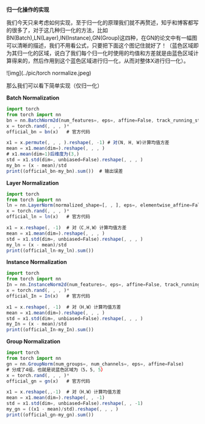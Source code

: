 **归一化操作的实现**

我们今天只来考虑如何实现，至于归一化的原理我们就不再赘述，知乎和博客都写的很多了，对于这几种归一化的方法，比如BN(Batch),LN(Layer),IN(Instance),GN(Group)这四种，在GN的论文中有一幅图可以清晰的描述，我们不用看公式，只要把下面这个图记住就好了！（蓝色区域即为其归一化的区域，说白了我们每个归一化时使用的均值和方差就是由蓝色区域计算得来的，然后作用到这个蓝色区域进行归一化，从而对整体X进行归一化）。

![img](../pic/torch normalize.jpeg)

那么我们可以看下简单实现（仅归一化）

**Batch Normalization**

```javascript
import torch
from torch import nn
bn = nn.BatchNorm2d(num_features=, eps=, affine=False, track_running_stats=False)
x = torch.rand(, , , )*
official_bn = bn(x)   # 官方代码

x1 = x.permute(, , , ).reshape(, -1) # 对(N, H, W)计算均值方差
mean = x1.mean(dim=).reshape(, , , )
# x1.mean(dim=1)后维度为(3,)
std = x1.std(dim=, unbiased=False).reshape(, , , )
my_bn = (x - mean)/std
print((official_bn-my_bn).sum())  # 输出误差
```

**Layer Normalization**

```javascript
import torch
from torch import nn
ln = nn.LayerNorm(normalized_shape=[, , ], eps=, elementwise_affine=False)
x = torch.rand(, , , )*
official_ln = ln(x)   # 官方代码

x1 = x.reshape(, -1)  # 对（C,H,W）计算均值方差
mean = x1.mean(dim=).reshape(, , , )
std = x1.std(dim=, unbiased=False).reshape(, , , )
my_ln = (x - mean)/std
print((official_ln-my_ln).sum())
```

**Instance Normalization**

```javascript
import torch
from torch import nn
In = nn.InstanceNorm2d(num_features=, eps=, affine=False, track_running_stats=False)
x = torch.rand(, , , )*
official_In = In(x)   # 官方代码

x1 = x.reshape(, -1)  # 对（H,W）计算均值方差
mean = x1.mean(dim=).reshape(, , , )
std = x1.std(dim=, unbiased=False).reshape(, , , )
my_In = (x - mean)/std
print((official_In-my_In).sum())
```

**Group Normalization**

```javascript
import torch
from torch import nn
gn = nn.GroupNorm(num_groups=, num_channels=, eps=, affine=False)
# 分成了4组，也就是说蓝色区域为（5，5, 5）
x = torch.rand(, , , )*
official_gn = gn(x)   # 官方代码

x1 = x.reshape(,,-1)  # 对（H,W）计算均值方差
mean = x1.mean(dim=).reshape(, , -1)
std = x1.std(dim=, unbiased=False).reshape(, , -1)
my_gn = ((x1 - mean)/std).reshape(, , , )
print((official_gn-my_gn).sum())
```
